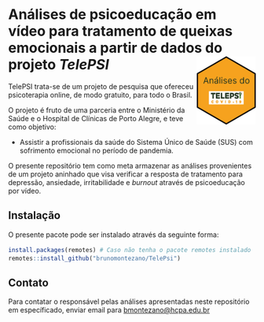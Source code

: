 
<!-- README.md is generated from README.Rmd. Please edit that file -->

# Análises de psicoeducação em vídeo para tratamento de queixas emocionais a partir de dados do projeto *TelePSI* <img src="man/figures/logo.png" align="right" width = "120px"/>

TelePSI trata-se de um projeto de pesquisa que ofereceu psicoterapia
online, de modo gratuito, para todo o Brasil.

O projeto é fruto de uma parceria entre o Ministério da Saúde e o
Hospital de Clínicas de Porto Alegre, e teve como objetivo:

- Assistir a profissionais da saúde do Sistema Único de Saúde (SUS) com
  sofrimento emocional no período de pandemia.

O presente repositório tem como meta armazenar as análises provenientes
de um projeto aninhado que visa verificar a resposta de tratamento para
depressão, ansiedade, irritabilidade e *burnout* através de
psicoeducação por vídeo.

## Instalação

O presente pacote pode ser instalado através da seguinte forma:

``` r
install.packages(remotes) # Caso não tenha o pacote remotes instalado
remotes::install_github("brunomontezano/TelePsi")
```

## Contato

Para contatar o responsável pelas análises apresentadas neste
repositório em específicado, enviar email para <bmontezano@hcpa.edu.br>
